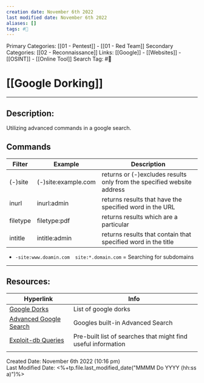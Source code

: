 ```yaml
---
creation date: November 6th 2022
last modified date: November 6th 2022
aliases: []
tags: #🧰
---
```


Primary Categories: [[01 - Pentest]] - [[01 - Red Team]]
Secondary Categories:  [[02 - Reconnaissance]]
Links: [[Google]] - [[Websites]] - [[OSINT]] - [[Online Tool]]
Search Tag: #🧰  

# [[Google Dorking]]  
___

## Description:
Utilizing advanced commands in a google search.


## Commands
| Filter   | Example             | Description                                                            |
| -------- | ------------------- | ---------------------------------------------------------------------- |
| (-)site  | (-)site:example.com | returns or (-)excludes results only from the specified website address |
| inurl    | inurl:admin         | returns results that have the specified word in the URL                |
| filetype | filetype:pdf        | returns results which are a particular                                 |
| intitle  | intitle:admin       | returns results that contain that specified word in the title          |
- `-site:www.doamin.com  site:*.domain.com` = Searching for subdomains

___

## Resources:

| Hyperlink                                                                | Info                                                          |
| ------------------------------------------------------------------------ | ------------------------------------------------------------- |
| [Google Dorks](https://gbhackers.com/latest-google-dorks-list/)          | List of google dorks                                          |
| [Advanced Google Search](https://www.google.com/advanced_search)         | Googles built-in Advanced Search                              |
| [Exploit-db Queries](https://www.exploit-db.com/google-hacking-database) | Pre-built list of searches that might find useful information |
|                                                                          |                                                               |


Created Date: November 6th 2022 (10:16 pm)  
Last Modified Date: <%+tp.file.last_modified_date("MMMM Do YYYY (hh:ss a)")%>
